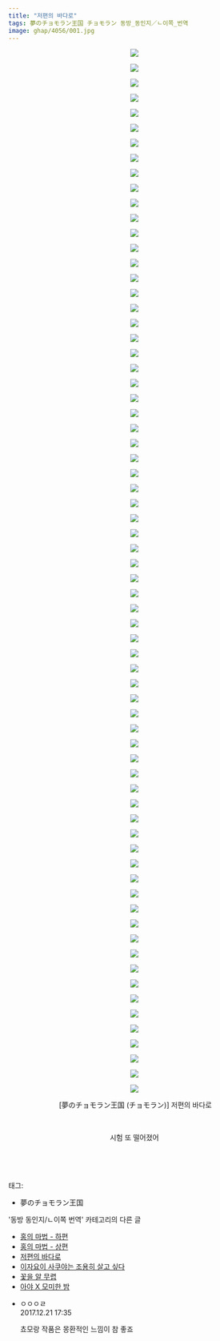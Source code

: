```yaml
---
title: "저편의 바다로"
tags: 夢のチョモラン王国 チョモラン 동방_동인지／ㄴ이쪽_번역
image: ghap/4056/001.jpg
---
```

<div class="article">
<p style="text-align: center; clear: none; float: none;"><img src="{{ site.nasurl }}/ghap/4056/001.jpg"/></p>
<p style="text-align: center; clear: none; float: none;"><img src="{{ site.nasurl }}/ghap/4056/002.jpg"/></p>
<p style="text-align: center; clear: none; float: none;"><img src="{{ site.nasurl }}/ghap/4056/003.jpg"/></p>
<p style="text-align: center; clear: none; float: none;"><img src="{{ site.nasurl }}/ghap/4056/004.jpg"/></p>
<p style="text-align: center; clear: none; float: none;"><img src="{{ site.nasurl }}/ghap/4056/005.jpg"/></p>
<p style="text-align: center; clear: none; float: none;"><img src="{{ site.nasurl }}/ghap/4056/006.jpg"/></p>
<p style="text-align: center; clear: none; float: none;"><img src="{{ site.nasurl }}/ghap/4056/007.jpg"/></p>
<p style="text-align: center; clear: none; float: none;"><img src="{{ site.nasurl }}/ghap/4056/008.jpg"/></p>
<p style="text-align: center; clear: none; float: none;"><img src="{{ site.nasurl }}/ghap/4056/009.jpg"/></p>
<p style="text-align: center; clear: none; float: none;"><img src="{{ site.nasurl }}/ghap/4056/010.jpg"/></p>
<p style="text-align: center; clear: none; float: none;"><img src="{{ site.nasurl }}/ghap/4056/011.jpg"/></p>
<p style="text-align: center; clear: none; float: none;"><img src="{{ site.nasurl }}/ghap/4056/012.jpg"/></p>
<p style="text-align: center; clear: none; float: none;"><img src="{{ site.nasurl }}/ghap/4056/013.jpg"/></p>
<p style="text-align: center; clear: none; float: none;"><img src="{{ site.nasurl }}/ghap/4056/014.jpg"/></p>
<p style="text-align: center; clear: none; float: none;"><img src="{{ site.nasurl }}/ghap/4056/015.jpg"/></p>
<p style="text-align: center; clear: none; float: none;"><img src="{{ site.nasurl }}/ghap/4056/016.jpg"/></p>
<p style="text-align: center; clear: none; float: none;"><img src="{{ site.nasurl }}/ghap/4056/017.jpg"/></p>
<p style="text-align: center; clear: none; float: none;"><img src="{{ site.nasurl }}/ghap/4056/018.jpg"/></p>
<p style="text-align: center; clear: none; float: none;"><img src="{{ site.nasurl }}/ghap/4056/019.jpg"/></p>
<p style="text-align: center; clear: none; float: none;"><img src="{{ site.nasurl }}/ghap/4056/020.jpg"/></p>
<p style="text-align: center; clear: none; float: none;"><img src="{{ site.nasurl }}/ghap/4056/021.jpg"/></p>
<p style="text-align: center; clear: none; float: none;"><img src="{{ site.nasurl }}/ghap/4056/022.jpg"/></p>
<p style="text-align: center; clear: none; float: none;"><img src="{{ site.nasurl }}/ghap/4056/023.jpg"/></p>
<p style="text-align: center; clear: none; float: none;"><img src="{{ site.nasurl }}/ghap/4056/024.jpg"/></p>
<p style="text-align: center; clear: none; float: none;"><img src="{{ site.nasurl }}/ghap/4056/025.jpg"/></p>
<p style="text-align: center; clear: none; float: none;"><img src="{{ site.nasurl }}/ghap/4056/026.jpg"/></p>
<p style="text-align: center; clear: none; float: none;"><img src="{{ site.nasurl }}/ghap/4056/027.jpg"/></p>
<p style="text-align: center; clear: none; float: none;"><img src="{{ site.nasurl }}/ghap/4056/028.jpg"/></p>
<p style="text-align: center; clear: none; float: none;"><img src="{{ site.nasurl }}/ghap/4056/029.jpg"/></p>
<p style="text-align: center; clear: none; float: none;"><img src="{{ site.nasurl }}/ghap/4056/030.jpg"/></p>
<p style="text-align: center; clear: none; float: none;"><img src="{{ site.nasurl }}/ghap/4056/031.jpg"/></p>
<p style="text-align: center; clear: none; float: none;"><img src="{{ site.nasurl }}/ghap/4056/032.jpg"/></p>
<p style="text-align: center; clear: none; float: none;"><img src="{{ site.nasurl }}/ghap/4056/033.jpg"/></p>
<p style="text-align: center; clear: none; float: none;"><img src="{{ site.nasurl }}/ghap/4056/034.jpg"/></p>
<p style="text-align: center; clear: none; float: none;"><img src="{{ site.nasurl }}/ghap/4056/035.jpg"/></p>
<p style="text-align: center; clear: none; float: none;"><img src="{{ site.nasurl }}/ghap/4056/036.jpg"/></p>
<p style="text-align: center; clear: none; float: none;"><img src="{{ site.nasurl }}/ghap/4056/037.jpg"/></p>
<p style="text-align: center; clear: none; float: none;"><img src="{{ site.nasurl }}/ghap/4056/038.jpg"/></p>
<p style="text-align: center; clear: none; float: none;"><img src="{{ site.nasurl }}/ghap/4056/039.jpg"/></p>
<p style="text-align: center; clear: none; float: none;"><img src="{{ site.nasurl }}/ghap/4056/040.jpg"/></p>
<p style="text-align: center; clear: none; float: none;"><img src="{{ site.nasurl }}/ghap/4056/041.jpg"/></p>
<p style="text-align: center; clear: none; float: none;"><img src="{{ site.nasurl }}/ghap/4056/042.jpg"/></p>
<p style="text-align: center; clear: none; float: none;"><img src="{{ site.nasurl }}/ghap/4056/043.jpg"/></p>
<p style="text-align: center; clear: none; float: none;"><img src="{{ site.nasurl }}/ghap/4056/044.jpg"/></p>
<p style="text-align: center; clear: none; float: none;"><img src="{{ site.nasurl }}/ghap/4056/045.jpg"/></p>
<p style="text-align: center; clear: none; float: none;"><img src="{{ site.nasurl }}/ghap/4056/046.jpg"/></p>
<p style="text-align: center; clear: none; float: none;"><img src="{{ site.nasurl }}/ghap/4056/047.jpg"/></p>
<p style="text-align: center; clear: none; float: none;"><img src="{{ site.nasurl }}/ghap/4056/048.jpg"/></p>
<p style="text-align: center; clear: none; float: none;"><img src="{{ site.nasurl }}/ghap/4056/049.jpg"/></p>
<p style="text-align: center; clear: none; float: none;"><img src="{{ site.nasurl }}/ghap/4056/050.jpg"/></p>
<p style="text-align: center; clear: none; float: none;"><img src="{{ site.nasurl }}/ghap/4056/051.jpg"/></p>
<p style="text-align: center; clear: none; float: none;"><img src="{{ site.nasurl }}/ghap/4056/052.jpg"/></p>
<p style="text-align: center; clear: none; float: none;"><img src="{{ site.nasurl }}/ghap/4056/053.jpg"/></p>
<p style="text-align: center; clear: none; float: none;"><img src="{{ site.nasurl }}/ghap/4056/054.jpg"/></p>
<p style="text-align: center; clear: none; float: none;"><img src="{{ site.nasurl }}/ghap/4056/055.jpg"/></p>
<p style="text-align: center; clear: none; float: none;"><img src="{{ site.nasurl }}/ghap/4056/056.jpg"/></p>
<p style="text-align: center; clear: none; float: none;"><img src="{{ site.nasurl }}/ghap/4056/057.jpg"/></p>
<p style="text-align: center; clear: none; float: none;"><img src="{{ site.nasurl }}/ghap/4056/058.jpg"/></p>
<p style="text-align: center; clear: none; float: none;"><img src="{{ site.nasurl }}/ghap/4056/059.jpg"/></p>
<p style="text-align: center; clear: none; float: none;"><img src="{{ site.nasurl }}/ghap/4056/060.jpg"/></p>
<p style="text-align: center; clear: none; float: none;"><img src="{{ site.nasurl }}/ghap/4056/061.jpg"/></p>
<p style="text-align: center; clear: none; float: none;"><img src="{{ site.nasurl }}/ghap/4056/062.jpg"/></p>
<p style="text-align: center; clear: none; float: none;"><img src="{{ site.nasurl }}/ghap/4056/063.jpg"/></p>
<p style="text-align: center; clear: none; float: none;"><img src="{{ site.nasurl }}/ghap/4056/064.jpg"/></p>
<p style="text-align: center; clear: none; float: none;"><img src="{{ site.nasurl }}/ghap/4056/065.jpg"/></p>
<p style="text-align: center; clear: none; float: none;"><img src="{{ site.nasurl }}/ghap/4056/066.jpg"/></p>
<p style="text-align: center; clear: none; float: none;"><img src="{{ site.nasurl }}/ghap/4056/067.jpg"/></p>
<p style="text-align: center; clear: none; float: none;"><img src="{{ site.nasurl }}/ghap/4056/068.jpg"/></p>
<p style="text-align: center; clear: none; float: none;"><img src="{{ site.nasurl }}/ghap/4056/069.jpg"/></p>
<p style="text-align: center; clear: none; float: none;"><img src="{{ site.nasurl }}/ghap/4056/070.jpg"/></p>
<p style="text-align: center; clear: none; float: none;"> [夢のチョモラン王国 (チョモラン)] 저편의 바다로</p>
<p style="text-align: center; clear: none; float: none;"><br/></p>
<p style="text-align: center; clear: none; float: none;">시험 또 떨어졌어</p>
<p style="text-align: center; clear: none; float: none;"><br/></p>
<p><br/></p>
</div><div class="tagTrail">
<p>태그: </p>
<ul>
<li>夢のチョモラン王国</li>
</ul>
</div><div class="another">
<p>'동방 동인지/ㄴ이쪽 번역' 카테고리의 다른 글</p>
<ul>
<li><a href="/2017-12-22-ghap_4058">홍의 마법 - 하편</a></li>
<li><a href="/2017-12-21-ghap_4057">홍의 마법 - 상편</a></li>
<li><a href="/2017-12-20-ghap_4056">저편의 바다로</a></li>
<li><a href="/2017-12-19-ghap_4055">이자요이 사쿠야는 조용히 살고 싶다</a></li>
<li><a href="/2017-12-14-ghap_4032">꽃을 알 무렵</a></li>
<li><a href="/2017-12-10-ghap_4026">아야 X 모미한 밤</a></li>
</ul>
</div><div class="cb_module cb_fluid">
<div class="cb_wrt cb_profile">
<div class="comment">
<ul>
<li class="cb_thumb_off" id="comment15156996">
<div class="cb_comment_area">
<div class="cb_info_area">
<div class="cb_section">
<span class="cb_nick_name">ㅇㅇㅇㄹ</span>
</div>
<div class="cb_section">
<span class="cb_date">2017.12.21 17:35 </span>
</div>
</div>
<div class="cb_dsc_comment">
<p class="cb_dsc">
											쵸모랑 작품은 몽환적인 느낌이 참 좋죠
										</p>
</div>
</div></li>
</ul>
</div>
</div><!-- commentList close -->
</div>